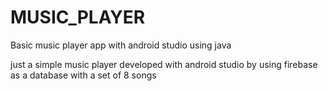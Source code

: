 # MUSIC_PLAYER
Basic music player app with android studio using java

just a simple music player developed with android studio
by using firebase as a database with a set of 8 songs
